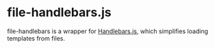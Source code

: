 file-handlebars.js
==================
file-handlebars is a wrapper for [Handlebars.js](http://handlebarsjs.com/), 
which simplifies loading templates from files.
